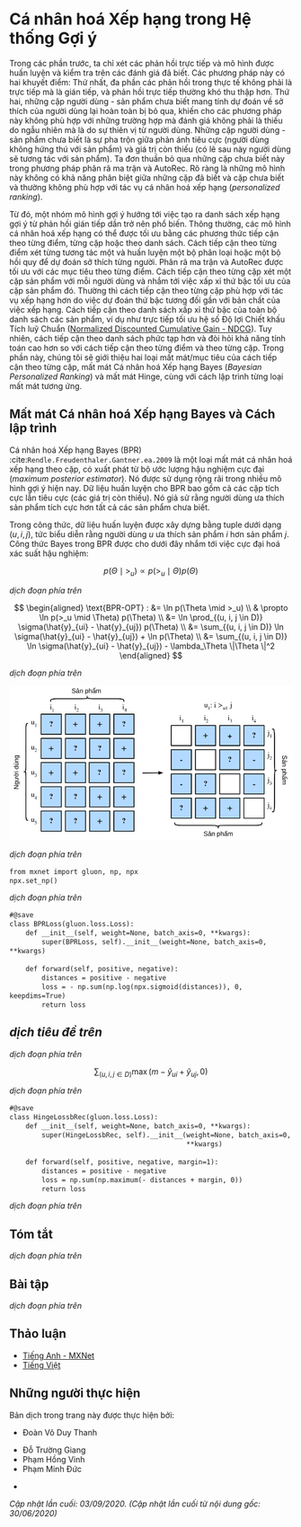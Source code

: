 <!-- ===================== Bắt đầu dịch Phần 1 ==================== -->

<!--
# Personalized Ranking for Recommender Systems
-->

# Cá nhân hoá Xếp hạng trong Hệ thống Gợi ý


<!--
In the former sections, only explicit feedback was considered and models were trained and tested on observed ratings.
There are two demerits of such methods: First, most feedback is not explicit but implicit in real-world scenarios, 
and explicit feedback can be more expensive to collect.
Second, non-observed user-item pairs which may be predictive for users' interests are totally ignored, 
making these methods unsuitable for cases where ratings are not missing at random but because of users' preferences.
Non-observed user-item pairs are a mixture of real negative feedback (users are not interested in the items) 
and missing values (the user might interact with the items in the future).
We simply ignore the non-observed pairs in matrix factorization and AutoRec.
Clearly, these models are incapable of distinguishing between observed and non-observed pairs 
and are usually not suitable for personalized ranking tasks.
-->

Trong các phần trước, ta chỉ xét các phản hồi trực tiếp và mô hình được huấn luyện và kiểm tra trên các đánh giá đã biết.
Các phương pháp này có hai khuyết điểm: Thứ nhất, đa phần các phản hồi trong thực tế không phải là trực tiếp mà là gián tiếp,
và phản hồi trực tiếp thường khó thu thập hơn.
Thứ hai, những cặp người dùng - sản phẩm chưa biết mang tính dự đoán về sở thích của người dùng lại hoàn toàn bị bỏ qua,
khiến cho các phương pháp này không phù hợp với những trường hợp mà đánh giá không phải là thiếu do ngẫu nhiên mà là do sự thiên vị từ người dùng.
Những cặp người dùng - sản phẩm chưa biết là sự pha trộn giữa phản ánh tiêu cực (người dùng không hứng thú với sản phẩm)
và giá trị còn thiếu (có lẽ sau này người dùng sẽ tương tác với sản phẩm).
Ta đơn thuần bỏ qua những cặp chưa biết này trong phương pháp phân rã ma trận và AutoRec.
Rõ ràng là những mô hình này không có khả năng phân biệt giữa những cặp đã biết và cặp chưa biết
và thường không phù hợp với tác vụ cá nhân hoá xếp hạng (*personalized ranking*).


<!--
To this end, a class of recommendation models targeting at generating ranked recommendation lists from implicit feedback have gained popularity.
In general, personalized ranking models can be optimized with pointwise, pairwise or listwise approaches.
Pointwise approaches considers a single interaction at a time and train a classifier or a regressor to predict individual preferences.
Matrix factorization and AutoRec are optimized with pointwise objectives.
Pairwise approaches consider a pair of items for each user and aim to approximate the optimal ordering for that pair.
Usually, pairwise approaches are more suitable for the ranking task because predicting relative order is reminiscent to the nature of ranking.
Listwise approaches approximate the ordering of the entire list of items, for example, 
direct optimizing the ranking measures such as Normalized Discounted Cumulative Gain ([NDCG](https://en.wikipedia.org/wiki/Discounted_cumulative_gain)).
However, listwise approaches are more complex and compute-intensive than pointwise or pairwise approaches.
In this section, we will introduce two pairwise objectives/losses, Bayesian Personalized Ranking loss and Hinge loss, and their respective implementations.
-->

Từ đó, một nhóm mô hình gợi ý hướng tới việc tạo ra danh sách xếp hạng gợi ý từ phản hồi gián tiếp dần trở nên phổ biến.
Thông thường, các mô hình cá nhân hoá xếp hạng có thể được tối ưu bằng các phương thức tiếp cận theo từng điểm, từng cặp hoặc theo danh sách.
Cách tiếp cận theo từng điểm xét từng tương tác một và huấn luyện một bộ phân loại hoặc một bộ hồi quy để dự đoán sở thích từng người.
Phân rã ma trận và AutoRec được tối ưu với các mục tiêu theo từng điểm.
Cách tiếp cận theo từng cặp xét một cặp sản phẩm với mỗi người dùng và nhắm tới việc xấp xỉ thứ bậc tối ưu của cặp sản phẩm đó.
Thường thì cách tiếp cận theo từng cặp phù hợp với tác vụ xếp hạng hơn do việc dự đoán thứ bậc tương đối gần với bản chất của việc xếp hạng.
Cách tiếp cận theo danh sách xấp xỉ thứ bậc của toàn bộ danh sách các sản phẩm, ví dụ như
trực tiếp tối ưu hệ số Độ lợi Chiết khấu Tích luỹ Chuẩn ([Normalized Discounted Cumulative Gain - NDCG](https://en.wikipedia.org/wiki/Discounted_cumulative_gain)).
Tuy nhiên, cách tiếp cận theo danh sách phức tạp hơn và đòi hỏi khả năng tính toán cao hơn so với cách tiếp cận theo từng điểm và theo từng cặp.
Trong phần này, chúng tôi sẽ giới thiệu hai loại mất mát/mục tiêu của cách tiếp cận theo từng cặp, mất mát Cá nhân hoá Xếp hạng Bayes (*Bayesian Personalized Ranking*) và mất mát Hinge, cùng với cách lập trình từng loại mất mát tương ứng.


<!--
## Bayesian Personalized Ranking Loss and its Implementation
-->

## Mất mát Cá nhân hoá Xếp hạng Bayes và Cách lập trình


<!--
Bayesian personalized ranking (BPR) :cite:`Rendle.Freudenthaler.Gantner.ea.2009` is a pairwise personalized ranking loss that is derived from the maximum posterior estimator.
It has been widely used in many existing recommendation models.
The training data of BPR consists of both positive and negative pairs (missing values).
It assumes that the user prefers the positive item over all other non-observed items.
-->

Cá nhân hoá Xếp hạng Bayes (BPR) :cite:`Rendle.Freudenthaler.Gantner.ea.2009` là một loại mất mát cá nhân hoá xếp hạng theo cặp, có xuất phát từ bộ ước lượng hậu nghiệm cực đại (*maximum posterior estimator*).
Nó được sử dụng rộng rãi trong nhiều mô hình gợi ý hiện nay.
Dữ liệu huấn luyện cho BPR bao gồm cả các cặp tích cực lẫn tiêu cực (các giá trị còn thiếu).
Nó giả sử rằng người dùng ưa thích sản phẩm tích cực hơn tất cả các sản phẩm chưa biết.


<!--
In formal, the training data is constructed by tuples in the form of $(u, i, j)$, which represents that the user $u$ prefers the item $i$ over the item $j$.
The Bayesian formulation of BPR which aims to maximize the posterior probability is given below:
-->

Trong công thức, dữ liệu huấn luyện được xây dựng bằng tuple dưới dạng $(u, i, j)$, tức biểu diễn rằng người dùng $u$ ưa thích sản phẩm $i$ hơn sản phẩm $j$.
Công thức Bayes trong BPR được cho dưới đây nhắm tới việc cực đại hoá xác suất hậu nghiệm:


$$
p(\Theta \mid >_u )  \propto  p(>_u \mid \Theta) p(\Theta)
$$


<!-- ===================== Kết thúc dịch Phần 1 ===================== -->

<!-- ===================== Bắt đầu dịch Phần 2 ===================== -->


<!--
Where $\Theta$ represents the parameters of an arbitrary recommendation model, $>_u$ represents the desired personalized total ranking of all items for user $u$.
We can formulate the maximum posterior estimator to derive the generic optimization criterion for the personalized ranking task.
-->

*dịch đoạn phía trên*


$$
\begin{aligned}
\text{BPR-OPT} : &= \ln p(\Theta \mid >_u) \\
         & \propto \ln p(>_u \mid \Theta) p(\Theta) \\
         &= \ln \prod_{(u, i, j \in D)} \sigma(\hat{y}_{ui} - \hat{y}_{uj}) p(\Theta) \\
         &= \sum_{(u, i, j \in D)} \ln \sigma(\hat{y}_{ui} - \hat{y}_{uj}) + \ln p(\Theta) \\
         &= \sum_{(u, i, j \in D)} \ln \sigma(\hat{y}_{ui} - \hat{y}_{uj}) - \lambda_\Theta \|\Theta \|^2
\end{aligned}
$$


<!--
where $D := \{(u, i, j) \mid i \in I^+_u \wedge j \in I \backslash I^+_u \}$ is the training set, 
with $I^+_u$ denoting the items the user $u$ liked, $I$ denoting all items, and $I \backslash I^+_u$ indicating all other items excluding items the user liked.
$\hat{y}_{ui}$ and $\hat{y}_{uj}$ are the predicted scores of the user $u$ to item $i$ and $j$, respectively.
The prior $p(\Theta)$ is a normal distribution with zero mean and variance-covariance matrix $\Sigma_\Theta$.
Here, we let $\Sigma_\Theta = \lambda_\Theta I$.
-->

*dịch đoạn phía trên*


<!--
![Illustration of Bayesian Personalized Ranking](../img/rec-ranking.svg)
-->

![*dịch mô tả phía trên*](../img/rec-ranking.svg)



<!--
We will implement the base class `mxnet.gluon.loss.Loss` and override the `forward` method to construct the Bayesian personalized ranking loss.
We begin by importing the Loss class and the np module.
-->

*dịch đoạn phía trên*


```{.python .input  n=5}
from mxnet import gluon, np, npx
npx.set_np()
```


<!--
The implementation of BPR loss is as follows.
-->

*dịch đoạn phía trên*


```{.python .input  n=2}
#@save
class BPRLoss(gluon.loss.Loss):
    def __init__(self, weight=None, batch_axis=0, **kwargs):
        super(BPRLoss, self).__init__(weight=None, batch_axis=0, **kwargs)

    def forward(self, positive, negative):
        distances = positive - negative
        loss = - np.sum(np.log(npx.sigmoid(distances)), 0, keepdims=True)
        return loss
```


<!--
## Hinge Loss and its Implementation
-->

## *dịch tiêu đề trên*


<!--
The Hinge loss for ranking has different form to the [hinge loss](https://mxnet.incubator.apache.org/api/python/gluon/loss.html#mxnet.gluon.loss.HingeLoss) 
provided within the gluon library that is often used in classifiers such as SVMs.
The loss used for ranking in recommender systems has the following form.
-->

*dịch đoạn phía trên*


$$
 \sum_{(u, i, j \in D)} \max( m - \hat{y}_{ui} + \hat{y}_{uj}, 0)
$$


<!--
where $m$ is the safety margin size.
It aims to push negative items away from positive items.
Similar to BPR, it aims to optimize for relevant distance between positive and 
negative samples instead of absolute outputs, making it well suited to recommender systems.
-->

*dịch đoạn phía trên*


```{.python .input  n=3}
#@save
class HingeLossbRec(gluon.loss.Loss):
    def __init__(self, weight=None, batch_axis=0, **kwargs):
        super(HingeLossbRec, self).__init__(weight=None, batch_axis=0,
                                            **kwargs)

    def forward(self, positive, negative, margin=1):
        distances = positive - negative
        loss = np.sum(np.maximum(- distances + margin, 0))
        return loss
```


<!--
These two losses are interchangeable for personalized ranking in recommendation.
-->

*dịch đoạn phía trên*


## Tóm tắt

<!--
* There are three types of ranking losses available for the personalized ranking task in recommender systems, namely, pointwise, pairwise and listwise methods.
* The two pairwise loses, Bayesian personalized ranking loss and hinge loss, can be used interchangeably.
-->

*dịch đoạn phía trên*


## Bài tập

<!--
* Are there any variants of BPR and hinge loss available?
* Can you find any recommendation models that use BPR or hinge loss?
-->

*dịch đoạn phía trên*


<!-- ===================== Kết thúc dịch Phần 2 ===================== -->


## Thảo luận
* [Tiếng Anh - MXNet](https://discuss.d2l.ai/t/402)
* [Tiếng Việt](https://forum.machinelearningcoban.com/c/d2l)


## Những người thực hiện
Bản dịch trong trang này được thực hiện bởi:
<!--
Tác giả của mỗi Pull Request điền tên mình và tên những người review mà bạn thấy
hữu ích vào từng phần tương ứng. Mỗi dòng một tên, bắt đầu bằng dấu `*`.

Tên đầy đủ của các reviewer có thể được tìm thấy tại https://github.com/aivivn/d2l-vn/blob/master/docs/contributors_info.md
-->

* Đoàn Võ Duy Thanh
<!-- Phần 1 -->
* Đỗ Trường Giang
* Phạm Hồng Vinh
* Phạm Minh Đức

<!-- Phần 2 -->
* 

*Cập nhật lần cuối: 03/09/2020. (Cập nhật lần cuối từ nội dung gốc: 30/06/2020)*
